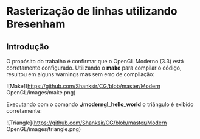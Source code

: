 ﻿# Rasterização de linhas utilizando Bresenham

## Introdução

O propósito do trabalho é confirmar que o OpenGL Moderno (3.3) está corretamente configurado. Utilizando o **make** para compilar o código, resultou em alguns warnings mas sem erro de compilação:

![Make](https://github.com/Shanksir/CG/blob/master/Modern OpenGL/images/make.png)

Executando com o comando **./moderngl_hello_world** o triângulo é exibido corretamente:

![Triangle](https://github.com/Shanksir/CG/blob/master/Modern OpenGL/images/triangle.png)

